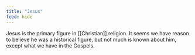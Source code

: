 ```yaml
---
title: "Jesus"
feed: hide
---
```


Jesus is the primary figure in [[Christian]] religion. It seems we have reason to believe he was a historical figure, but not much is known about him, except what we have in the Gospels. 